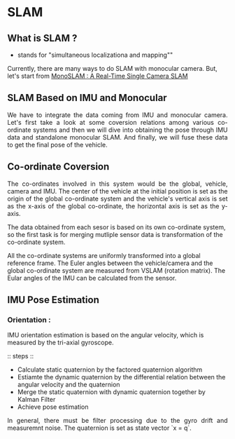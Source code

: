 # SLAM

## What is SLAM ?
- stands for "simultaneous localizationa and mapping""

Currently, there are many ways to do SLAM with monocular camera.
But, let's start from  [MonoSLAM : A Real-Time Single Camera SLAM](https://www.doc.ic.ac.uk/~ajd/Publications/davison_etal_pami2007.pdf)


## SLAM Based on IMU and Monocular

<p align='justify'>
We have to integrate the data coming from IMU and monocular camera. Let's first take a look at some coversion relations among various co-ordinate systems and then we will dive into obtaining the pose through IMU data and standalone monocular SLAM. And finally, we will fuse these data to get the final pose of the vehicle.
</p>

## Co-ordinate Coversion

<p align='justify'>
The co-ordinates involved in this system would be the global, vehicle, camera and IMU. The center of the vehicle at the initial position is set as the origin of the global co-ordinate system and the vehicle's vertical axis is set as the x-axis of the global co-ordinate, the horizontal axis is set as the y-axis.

The data obtained from each sesor is based on its own co-ordinate system, so the first task is for merging mutliple sensor data is transformation of the co-ordinate system.

All the co-ordinate systems are uniformly transformed into a global reference frame. The Euler angles between the vehicle/camera and the global co-ordinate system are measured from VSLAM (rotation matrix). The Eular angles of the IMU can be calculated from the sensor.
</p>

## IMU Pose Estimation

### Orientation :
IMU orientation estimation is based on the angular velocity, which is measured by the tri-axial gyroscope. 

:: steps ::
- Calculate static quaternion by the factored quaternion algorithm
- Estiamte the dynamic quaternion by the differential relation between the angular velocity and the quaternion
- Merge the static quaternion with dynamic quaternion together by Kalman Filter
- Achieve pose estimation

<p align='justify'> 
In general, there must be filter processing due to the gyro drift and measuremnt noise. 
The quaternion is set as state vector `x = q`. 


